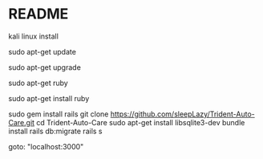 # README

kali linux install 

sudo apt-get update

sudo apt-get upgrade


sudo apt-get ruby


sudo apt-get install ruby


sudo gem install rails
git clone https://github.com/sleepLazy/Trident-Auto-Care.git
cd Trident-Auto-Care
sudo apt-get install libsqlite3-dev
bundle install
rails db:migrate
rails s

goto: "localhost:3000"

